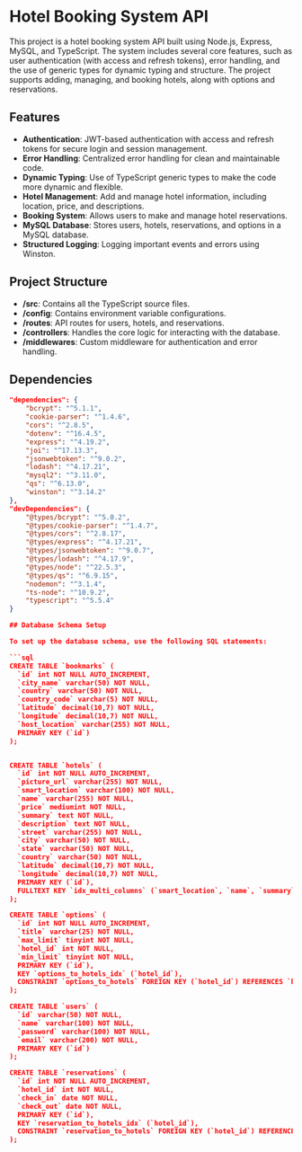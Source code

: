 # Hotel Booking System API

This project is a hotel booking system API built using Node.js, Express, MySQL, and TypeScript. The system includes several core features, such as user authentication (with access and refresh tokens), error handling, and the use of generic types for dynamic typing and structure. The project supports adding, managing, and booking hotels, along with options and reservations.

## Features

- **Authentication**: JWT-based authentication with access and refresh tokens for secure login and session management.
- **Error Handling**: Centralized error handling for clean and maintainable code.
- **Dynamic Typing**: Use of TypeScript generic types to make the code more dynamic and flexible.
- **Hotel Management**: Add and manage hotel information, including location, price, and descriptions.
- **Booking System**: Allows users to make and manage hotel reservations.
- **MySQL Database**: Stores users, hotels, reservations, and options in a MySQL database.
- **Structured Logging**: Logging important events and errors using Winston.

## Project Structure

- **/src**: Contains all the TypeScript source files.
- **/config**: Contains environment variable configurations.
- **/routes**: API routes for users, hotels, and reservations.
- **/controllers**: Handles the core logic for interacting with the database.
- **/middlewares**: Custom middleware for authentication and error handling.

## Dependencies

```json
"dependencies": {
    "bcrypt": "^5.1.1",
    "cookie-parser": "^1.4.6",
    "cors": "^2.8.5",
    "dotenv": "^16.4.5",
    "express": "^4.19.2",
    "joi": "^17.13.3",
    "jsonwebtoken": "^9.0.2",
    "lodash": "^4.17.21",
    "mysql2": "^3.11.0",
    "qs": "^6.13.0",
    "winston": "^3.14.2"
},
"devDependencies": {
    "@types/bcrypt": "^5.0.2",
    "@types/cookie-parser": "^1.4.7",
    "@types/cors": "^2.8.17",
    "@types/express": "^4.17.21",
    "@types/jsonwebtoken": "^9.0.7",
    "@types/lodash": "^4.17.9",
    "@types/node": "^22.5.3",
    "@types/qs": "^6.9.15",
    "nodemon": "^3.1.4",
    "ts-node": "^10.9.2",
    "typescript": "^5.5.4"
}

## Database Schema Setup

To set up the database schema, use the following SQL statements:

```sql
CREATE TABLE `bookmarks` (
  `id` int NOT NULL AUTO_INCREMENT,
  `city_name` varchar(50) NOT NULL,
  `country` varchar(50) NOT NULL,
  `country_code` varchar(5) NOT NULL,
  `latitude` decimal(10,7) NOT NULL,
  `longitude` decimal(10,7) NOT NULL,
  `host_location` varchar(255) NOT NULL,
  PRIMARY KEY (`id`)
);


CREATE TABLE `hotels` (
  `id` int NOT NULL AUTO_INCREMENT,
  `picture_url` varchar(255) NOT NULL,
  `smart_location` varchar(100) NOT NULL,
  `name` varchar(255) NOT NULL,
  `price` mediumint NOT NULL,
  `summary` text NOT NULL,
  `description` text NOT NULL,
  `street` varchar(255) NOT NULL,
  `city` varchar(50) NOT NULL,
  `state` varchar(50) NOT NULL,
  `country` varchar(50) NOT NULL,
  `latitude` decimal(10,7) NOT NULL,
  `longitude` decimal(10,7) NOT NULL,
  PRIMARY KEY (`id`),
  FULLTEXT KEY `idx_multi_columns` (`smart_location`, `name`, `summary`, `description`, `street`, `city`, `state`, `country`)
);

CREATE TABLE `options` (
  `id` int NOT NULL AUTO_INCREMENT,
  `title` varchar(25) NOT NULL,
  `max_limit` tinyint NOT NULL,
  `hotel_id` int NOT NULL,
  `min_limit` tinyint NOT NULL,
  PRIMARY KEY (`id`),
  KEY `options_to_hotels_idx` (`hotel_id`),
  CONSTRAINT `options_to_hotels` FOREIGN KEY (`hotel_id`) REFERENCES `hotels` (`id`)
);

CREATE TABLE `users` (
  `id` varchar(50) NOT NULL,
  `name` varchar(100) NOT NULL,
  `password` varchar(100) NOT NULL,
  `email` varchar(200) NOT NULL,
  PRIMARY KEY (`id`)
);

CREATE TABLE `reservations` (
  `id` int NOT NULL AUTO_INCREMENT,
  `hotel_id` int NOT NULL,
  `check_in` date NOT NULL,
  `check_out` date NOT NULL,
  PRIMARY KEY (`id`),
  KEY `reservation_to_hotels_idx` (`hotel_id`),
  CONSTRAINT `reservation_to_hotels` FOREIGN KEY (`hotel_id`) REFERENCES `hotels` (`id`)
);

